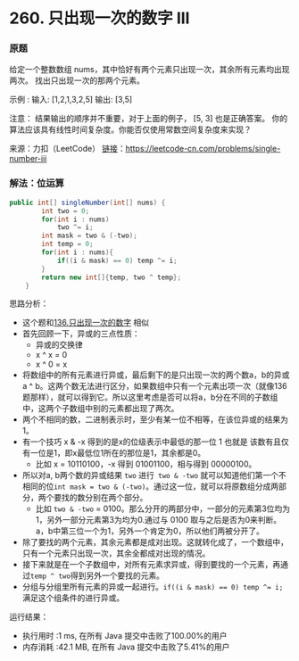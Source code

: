 # 260. 只出现一次的数字 III

### 原题
给定一个整数数组 nums，其中恰好有两个元素只出现一次，其余所有元素均出现两次。 找出只出现一次的那两个元素。

示例 :
输入: [1,2,1,3,2,5]
输出: [3,5]

注意：
结果输出的顺序并不重要，对于上面的例子， [5, 3] 也是正确答案。
你的算法应该具有线性时间复杂度。你能否仅使用常数空间复杂度来实现？

来源：力扣（LeetCode）
[链接](https://leetcode-cn.com/problems/single-number-iii)：https://leetcode-cn.com/problems/single-number-iii

### 解法：位运算

```java
public int[] singleNumber(int[] nums) {
        int two = 0;
        for(int i : nums)
            two ^= i;
        int mask = two & (-two);
        int temp = 0;
        for(int i : nums){
            if((i & mask) == 0) temp ^= i;
        }
        return new int[]{temp, two ^ temp};
    }
```

思路分析：

* 这个题和[136.只出现一次的数字](https://github.com/ustcyyw/yyw_algorithm/blob/master/easy/BitOperation/singleNumber.md) 相似
* 首先回顾一下，异或的三点性质：
    * 异或的交换律
    * x ^ x = 0
    * x ^ 0 = x
* 将数组中的所有元素进行异或，最后剩下的是只出现一次的两个数a，b的异或 a ^ b。这两个数无法进行区分，如果数组中只有一个元素出项一次（就像136题那样），就可以得到它。所以这里考虑是否可以将a，b分在不同的子数组中，这两个子数组中别的元素都出现了两次。
* 两个不相同的数，二进制表示时，至少有某一位不相等，在该位异或的结果为1。
* 有一个技巧 x & -x 得到的是x的位级表示中最低的那一位 1 也就是 该数有且仅有一位是1，即x最低位1所在的那位是1，其余都是0。
    * 比如 x = 10110100，-x 得到 01001100，相与得到 00000100。
* 所以对a, b两个数的异或结果 `two` 进行` two & -two` 就可以知道他们第一个不相同的位`int mask = two & (-two)`。通过这一位，就可以将原数组分成两部分，两个要找的数分别在两个部分。
    * 比如 `two & -two` = 0100。那么分开的两部分中，一部分的元素第3位均为1，另外一部分元素第3为均为0.通过与 0100 取与之后是否为0来判断。a，b中第三位一个为1，另外一个肯定为0，所以他们两被分开了。
* 除了要找的两个元素，其余元素都是成对出现。这就转化成了，一个数组中，只有一个元素只出现一次，其余全都成对出现的情况。
* 接下来就是在一个子数组中，对所有元素求异或，得到要找的一个元素，再通过`temp ^ two`得到另外一个要找的元素。
* 分组与分组里所有元素的异或一起进行。`if((i & mask) == 0) temp ^= i;`满足这个组条件的进行异或。

运行结果：
* 执行用时 :1 ms, 在所有 Java 提交中击败了100.00%的用户
* 内存消耗 :42.1 MB, 在所有 Java 提交中击败了5.41%的用户